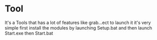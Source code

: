 # Tool
It's a Tools that has a lot of features like grab...ect to launch it it's very simple first install the modules by launching Setup.bat and then launch Start.exe then Start.bat
